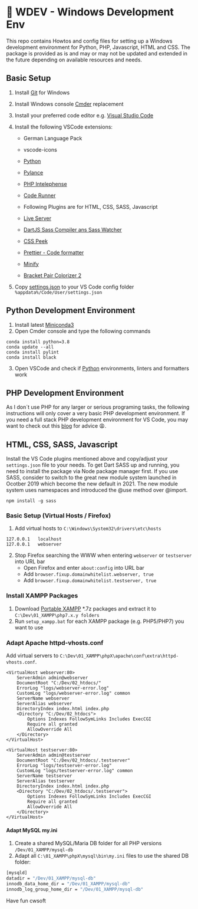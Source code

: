 # 👀 WDEV - Windows Development Env

This repo contains Howtos and config files for setting up a Windows development environment for Python, PHP, Javascript, HTML and CSS. The package is provided as is and may or may not be updated and extended in the future depending on available resources and needs.

## Basic Setup

1.  Install [Git](https://git-scm.com/download/win) for Windows
2.  Install Windows console [Cmder](https://cmder.net/) replacement
3.  Install your preferred code editor e.g. [Visual Studio Code](https://code.visualstudio.com/)
4.  Install the following VSCode extensions:

    - German Language Pack
    - vscode-icons
    - [Python](https://github.com/Microsoft/vscode-python)
    - [Pylance](https://github.com/microsoft/pylance-release)
    - [PHP Intelephense](https://github.com/bmewburn/vscode-intelephense)
    - [Code Runner](https://github.com/formulahendry/vscode-code-runner)

    - Following Plugins are for HTML, CSS, SASS, Javascript
    - [Live Server](https://github.com/ritwickdey/vscode-live-server)
    - [DartJS Sass Compiler ans Sass Watcher](https://github.com/codelios/vscode-dartsass)
    - [CSS Peek](https://github.com/pranaygp/vscode-css-peek)
    - [Prettier - Code formatter](https://github.com/prettier/prettier-vscode)
    - [Minify](https://github.com/HookyQR/VSCodeMinify)
    - [Bracket Pair Colorizer 2](https://github.com/CoenraadS/Bracket-Pair-Colorizer-2)

5.  Copy [settings.json](vscode/settings.json) to your VS Code config folder `%appdata%/Code/User/settings.json`

## Python Development Environment

1.  Install latest [Miniconda3](https://docs.conda.io/en/latest/miniconda.html)
2.  Open Cmder console and type the following commands

```
conda install python=3.8
conda update --all
conda install pylint
conda install black
```

3. Open VSCode and check if [Python](https://code.visualstudio.com/docs/python/python-tutorial) environments, linters and formatters work

## PHP Development Environment

As I don´t use PHP for any larger or serious programing tasks, the following instructions will only cover a very basic PHP development environment. If you need a full stack PHP development environment for VS Code, you may want to check out this [blog](https://blog.theodo.com/2019/07/vscode-php-development/) for advice 😩.

## HTML, CSS, SASS, Javascript

Install the VS Code plugins mentioned above and copy/adjust your `settings.json` file to your needs. To get Dart SASS up and running, you need to install the package via Node package manager first. If you use SASS, consider to switch to the great new module system launched in Ocotber 2019 which become the new default in 2021. The new module system uses namespaces and introduced the @use method over @import.

```
npm install -g sass
```

### Basic Setup (Virtual Hosts / Firefox)

1.  Add virtual hosts to `C:\Windows\System32\drivers\etc\hosts`

```
127.0.0.1	localhost
127.0.0.1	webserver
```

2.  Stop Firefox searching the WWW when entering `webserver` or `testserver` into URL bar
    - Open Firefox and enter `about:config` into URL bar
    - Add `browser.fixup.domainwhitelist.webserver, true`
    - Add `browser.fixup.domainwhitelist.testserver, true`

### Install XAMPP Packages

1.  Download [Portable XAMPP](https://sourceforge.net/projects/xampp/files/) \*.7z packages and extract it to `C:\Dev\01_XAMPP\php7.x.y folders`
2.  Run `setup_xampp.bat` for each XAMPP package (e.g. PHP5/PHP7) you want to use

### Adapt Apache httpd-vhosts.conf

Add virtual servers to `C:\Dev\01_XAMPP\phpX\apache\conf\extra\httpd-vhosts.conf`.

```
<VirtualHost webserver:80>
	ServerAdmin admin@webserver
	DocumentRoot "C:/Dev/02_htdocs/"
	ErrorLog "logs/webserver-error.log"
	CustomLog "logs/webserver-error.log" common
	ServerName webserver
	ServerAlias webserver
	DirectoryIndex index.html index.php
	<Directory "C:/Dev/02_htdocs">
		Options Indexes FollowSymLinks Includes ExecCGI
		Require all granted
		AllowOverride All
	</Directory>
</VirtualHost>

<VirtualHost testserver:80>
	ServerAdmin admin@testserver
	DocumentRoot "C:/Dev/02_htdocs/.testserver"
	ErrorLog "logs/testserver-error.log"
	CustomLog "logs/testserver-error.log" common
	ServerName testserver
	ServerAlias testserver
	DirectoryIndex index.html index.php
	<Directory "C:/Dev/02_htdocs/.testserver">
		Options Indexes FollowSymLinks Includes ExecCGI
		Require all granted
		AllowOverride All
	</Directory>
</VirtualHost>
```

#### Adapt MySQL my.ini

1. Create a shared MySQL/Maria DB folder for all PHP versions `/Dev/01_XAMPP/mysql-db`
2. Adapt all `C:\01_XAMPP\phpX\mysql\bin\my.ini` files to use the shared DB folder:

```bash
[mysqld]
datadir = "/Dev/01_XAMPP/mysql-db"
innodb_data_home_dir = "/Dev/01_XAMPP/mysql-db"
innodb_log_group_home_dir = "/Dev/01_XAMPP/mysql-db"
```

Have fun
cwsoft
